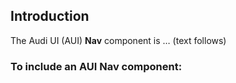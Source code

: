 ## Introduction

The Audi UI (AUI) **Nav** component is … (text follows)

### To include an AUI **Nav** component:

```html
```

